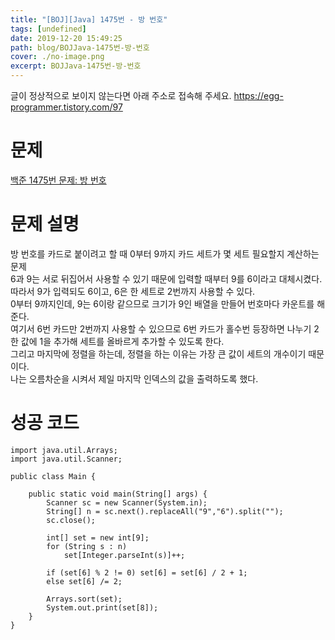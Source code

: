 ```yaml
---
title: "[BOJ][Java] 1475번 - 방 번호"
tags: [undefined]
date: 2019-12-20 15:49:25
path: blog/BOJJava-1475번-방-번호
cover: ./no-image.png
excerpt: BOJJava-1475번-방-번호
---
```

글이 정상적으로 보이지 않는다면 아래 주소로 접속해 주세요.
https://egg-programmer.tistory.com/97
# 문제

[백준 1475번 문제: 방 번호](https://www.acmicpc.net/problem/1475)

# 문제 설명

방 번호를 카드로 붙이려고 할 때 0부터 9까지 카드 세트가 몇 세트 필요할지 계산하는 문제  
6과 9는 서로 뒤집어서 사용할 수 있기 때문에 입력할 때부터 9를 6이라고 대체시켰다. 따라서 9가 입력되도 6이고, 6은 한 세트로 2번까지 사용할 수 있다.  
0부터 9까지인데, 9는 6이랑 같으므로 크기가 9인 배열을 만들어 번호마다 카운트를 해 준다.  
여기서 6번 카드만 2번까지 사용할 수 있으므로 6번 카드가 홀수번 등장하면 나누기 2 한 값에 1을 추가해 세트를 올바르게 추가할 수 있도록 한다.  
그리고 마지막에 정렬을 하는데, 정렬을 하는 이유는 가장 큰 값이 세트의 개수이기 때문이다.  
나는 오름차순을 시켜서 제일 마지막 인덱스의 값을 출력하도록 했다.

# 성공 코드

    import java.util.Arrays;
    import java.util.Scanner;
    
    public class Main {
    
        public static void main(String[] args) {
            Scanner sc = new Scanner(System.in);
            String[] n = sc.next().replaceAll("9","6").split("");
            sc.close();
    
            int[] set = new int[9];
            for (String s : n) 
                set[Integer.parseInt(s)]++;        
    
            if (set[6] % 2 != 0) set[6] = set[6] / 2 + 1;
            else set[6] /= 2;
    
            Arrays.sort(set);
            System.out.print(set[8]);
        }
    }